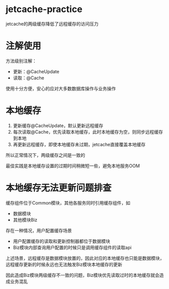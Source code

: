 # jetcache-practice

jetcache的两级缓存降低了远程缓存的访问压力

# 注解使用
方法级别注解：
- 更新：@CacheUpdate
- 读取：@Cache

使用十分方便，安心的应对大多数数据库操作与业务操作

# 本地缓存
1. 更新缓存@CacheUpdate，默认更新远程缓存
2. 每次读取@Cache，优先读取本地缓存，此时本地缓存为空，则同步远程缓存到本地
3. 再更新远程缓存，即使本地缓存未过期，jetcache直接覆盖本地缓存

所以正常情况下，两级缓存之间是一致的

最佳实践是本地缓存设置的过期时间稍微短一些，避免本地服务OOM

# 本地缓存无法更新问题排查
缓存组件位于Common模块，其他各服务同时引用缓存组件，如
- 数据模块
- 其他模块Biz

存在一种情况，用户配置缓存场景
- 用户配置缓存的读取和更新控制器都位于数据模块
- Biz模块内部查询用户配置的时候只是调用缓存组件的读取api

上述场景，远程缓存是数据模块放置的，因此对应的本地缓存也只能是数据模块，远程缓存更新的时候永远也无法触发Biz模块本地缓存的更新

因此造成Biz模块两级缓存不一致的问题，Biz模块优先读取过时的本地缓存就会造成业务混乱
